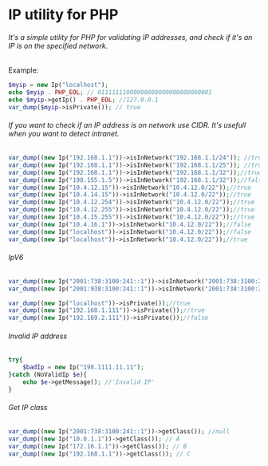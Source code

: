 IP utility for PHP
======

###### It's a simple utility for PHP for validating IP addresses, and check if it's an IP is on the specified network.


Example:

```php
$myip = new Ip("localhost");
echo $myip . PHP_EOL; // 01111111000000000000000000000001
echo $myip->getIp() . PHP_EOL; //127.0.0.1
var_dump($myip->isPrivate()); // true
```

###### If you want to check if an IP address is on network use CIDR. It's usefull when you want to detect intranet.


```php
var_dump((new Ip("192.168.1.1"))->isInNetwork("192.168.1.1/24")); //true
var_dump((new Ip("192.168.1.1"))->isInNetwork("192.168.1.1/25")); //true
var_dump((new Ip("192.168.1.1"))->isInNetwork("192.168.1.1/32"));//true
var_dump((new Ip("198.155.1.5"))->isInNetwork("192.168.1.1/32"));//false
var_dump((new Ip("10.4.12.15"))->isInNetwork("10.4.12.0/22"));//true
var_dump((new Ip("10.4.14.15"))->isInNetwork("10.4.12.0/22"));//true
var_dump((new Ip("10.4.12.254"))->isInNetwork("10.4.12.0/22"));//true
var_dump((new Ip("10.4.12.255"))->isInNetwork("10.4.12.0/22"));//true
var_dump((new Ip("10.4.15.255"))->isInNetwork("10.4.12.0/22"));//true
var_dump((new Ip("10.4.16.1"))->isInNetwork("10.4.12.0/22"));//false
var_dump((new Ip("localhost"))->isInNetwork("10.4.12.0/22"));//false
var_dump((new Ip("localhost"))->isInNetwork("10.4.12.0/22"));//true
```

###### IpV6

```php
var_dump((new Ip("2001:738:3100:241::1"))->isInNetwork("2001:738:3100:241::/64"));//true
var_dump((new Ip("2001:938:3100:241::1"))->isInNetwork("2001:738:3100:241::/64"));//true

var_dump((new Ip("localhost"))->isPrivate());//true
var_dump((new Ip("192.168.1.111"))->isPrivate());//true
var_dump((new Ip("192.169.2.111"))->isPrivate());//false
```

###### Invalid IP address

```php
try{
    $badIp = new Ip("198.1111.11.11");
}catch (NoValidIp $e){
    echo $e->getMessage(); //'Invalid IP'
}
```

###### Get IP class

```php
var_dump((new Ip("2001:738:3100:241::1"))->getClass()); //null
var_dump((new Ip("10.0.1.1"))->getClass()); // A
var_dump((new Ip("172.16.1.1"))->getClass()); // B
var_dump((new Ip("192.168.1.1"))->getClass()); // C
```